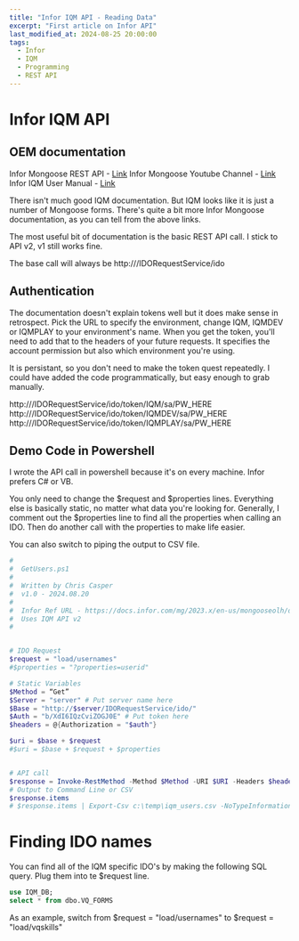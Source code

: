 ```yaml
---
title: "Infor IQM API - Reading Data"
excerpt: "First article on Infor API"
last_modified_at: 2024-08-25 20:00:00
tags:
  - Infor
  - IQM
  - Programming
  - REST API
---
```


# Infor IQM API

## OEM documentation

Infor Mongoose REST API - [Link](https://docs.infor.com/mg/2023.x/en-us/mongooseolh/default.html?helpcontent=rwn1573170285401.html)
Infor Mongoose Youtube Channel - [Link](https://www.youtube.com/playlist?list=PLQe-TQ28qm-ijxPSNmP2qDHicVyS6x46g)
Infor IQM User Manual - [Link](https://docs.infor.com/iqm/10.x/en-us/useradminlist/default.html)

There isn't much good IQM documentation. But IQM looks like it is just a number of Mongoose forms. There's quite a bit more Infor Mongoose documentation, as you can tell from the above links. 

The most useful bit of documentation is the basic REST API call. I stick to API v2, v1 still works fine. 

The base call will always be http://<serverName>/IDORequestService/ido


## Authentication

The documentation doesn't explain tokens well but it does make sense in retrospect. Pick the URL to specify the environment, change IQM, IQMDEV or IQMPLAY to your environment's name. When you get the token, you'll need to add that to the headers of your future requests. It specifies the account permission but also which environment you're using.

It is persistant, so you don't need to make the token quest repeatedly. I could have added the code programmatically, but easy enough to grab manually. 

http://<serverName>/IDORequestService/ido/token/IQM/sa/PW_HERE
http://<serverName>/IDORequestService/ido/token/IQMDEV/sa/PW_HERE
http://<serverName>/IDORequestService/ido/token/IQMPLAY/sa/PW_HERE


## Demo Code in Powershell

I wrote the API call in powershell because it's on every machine. Infor prefers C# or VB. 

You only need to change the $request and $properties lines. Everything else is basically static, no matter what data you're looking for. Generally, I comment out the $properties line to find all the properties when calling an IDO. Then do another call with the properties to make life easier.

You can also switch to piping the output to CSV file. 


```powershell
#
#  GetUsers.ps1
#
#  Written by Chris Casper
#  v1.0 - 2024.08.20
#
#  Infor Ref URL - https://docs.infor.com/mg/2023.x/en-us/mongooseolh/default.html?helpcontent=dou1573771437358.html
#  Uses IQM API v2
#


# IDO Request
$request = "load/usernames"
#$properties = "?properties=userid"

# Static Variables
$Method = “Get”
$Server = "server" # Put server name here
$Base = "http://$server/IDORequestService/ido/"
$Auth = "b/XdI6IQzCviZOGJ0E" # Put token here
$headers = @{Authorization = "$auth"}

$uri = $base + $request
#$uri = $base + $request + $properties


# API call
$response = Invoke-RestMethod -Method $Method -URI $URI -Headers $headers -ContentType "application/json"
# Output to Command Line or CSV
$response.items
# $response.items | Export-Csv c:\temp\iqm_users.csv -NoTypeInformation
```

# Finding IDO names

You can find all of the IQM specific IDO's by making the following SQL query. Plug them into te $request line. 

```sql
use IQM_DB;
select * from dbo.VQ_FORMS
```

As an example, switch from $request = "load/usernames" to $request =  "load/vqskills"
